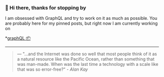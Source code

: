 ### 👋 Hi there, thanks for stopping by

I am obsessed with GraphQL and try to work on it as much as possible.
You are probably here for my pinned posts, but right now I am currently working on

*[graphQL 📦](https://github.com/lastnameswayne/fullstackcrudapp)


___
>— "...and the Internet was done so well that most people think of it as a natural resource like the Pacific Ocean, rather than something that was man-made. When was the last time a technology with a scale like that was so error-free?" - _Alan Kay_
